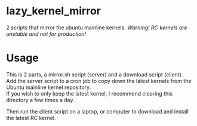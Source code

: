 # lazy_kernel_mirror
2 scripts that mirror the ubuntu mainline kernels.
*Warning! RC kernels are unstable and not for production!*

# Usage
This is 2 parts, a mirror.sh script (server) and a download script (client).  
Add the server script to a cron job to copy down the latest kernels from the Ubuntu mainline kernel repository.  
If you wish to only keep the latest kernel, I recommend clearing this directory a few times a day.  

Then run the client script on a laptop, or computer to download and install the latest RC kernel.
